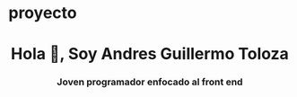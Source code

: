 # proyecto
<h1 align="center">Hola 👋, Soy Andres Guillermo Toloza</h1>
<h3 align="center">Joven programador enfocado al front end</h3>

